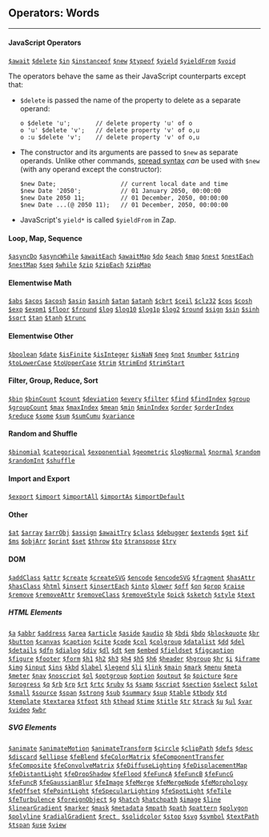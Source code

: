 ## Operators: Words

---

#### JavaScript Operators

[`$await`](https://developer.mozilla.org/en-US/docs/Web/JavaScript/Reference/Operators/await) [`$delete`](https://developer.mozilla.org/en-US/docs/Web/JavaScript/Reference/Operators/delete) [`$in`](https://developer.mozilla.org/en-US/docs/Web/JavaScript/Reference/Operators/in) [`$instanceof`](https://developer.mozilla.org/en-US/docs/Web/JavaScript/Reference/Operators/instanceof) [`$new`](https://developer.mozilla.org/en-US/docs/Web/JavaScript/Reference/Operators/new) [`$typeof`](https://developer.mozilla.org/en-US/docs/Web/JavaScript/Reference/Operators/typeof) [`$yield`](https://developer.mozilla.org/en-US/docs/Web/JavaScript/Reference/Operators/yield) [`$yieldFrom`](https://developer.mozilla.org/en-US/docs/Web/JavaScript/Reference/Operators/yield*) [`$void`](https://developer.mozilla.org/en-US/docs/Web/JavaScript/Reference/Operators/void)   

The operators behave the same as their JavaScript counterparts except that:

  * `$delete` is passed the name of the property to delete as a separate operand:

    ```
    o $delete 'u';       // delete property 'u' of o
    o 'u' $delete 'v';   // delete property 'v' of o,u
    o :u $delete 'v';    // delete property 'v' of o,u
    ```
  
  * The constructor and its arguments are passed to `$new` as separate operands. Unlike other commands, [spread syntax](?Spread) _can_ be used with `$new` (with any operand except the constructor):

    ```
    $new Date;                  // current local date and time
    $new Date '2050';           // 01 January 2050, 00:00:00
    $new Date 2050 11;          // 01 December, 2050, 00:00:00
    $new Date ...(@ 2050 11);   // 01 December, 2050, 00:00:00
    ```

  * JavaScript's `yield*` is called `$yieldFrom` in Zap.

#### Loop, Map, Sequence

[`$asyncDo`](?Generators#do-and-while) [`$asyncWhile`](?Generators#do-and-while) 
[`$awaitEach`](?Loops#async-loops) [`$awaitMap`](?Loops#async-loops)  [`$do`](?Generators#do-and-while) [`$each`](?Loops)  [`$map`](?Loops) [`$nest`](?Generators#nest) [`$nestEach`](?Loops#nested-loops) [`$nestMap`](?Loops#nested-loops) [`$seq`](?Generators#seq) [`$while`](?Generators#do-and-while) [`$zip`](?Generators#zip) [`$zipEach`](?Loops#zipped-loops) [`$zipMap`](?Loops#zipped-loops) 

#### Elementwise Math

[`$abs`](?Elementwise) [`$acos`](?Elementwise) [`$acosh`](?Elementwise) [`$asin`](?Elementwise) [`$asinh`](?Elementwise) [`$atan`](?Elementwise) [`$atanh`](?Elementwise) [`$cbrt`](?Elementwise) [`$ceil`](?Elementwise) [`$clz32`](?Elementwise) [`$cos`](?Elementwise) [`$cosh`](?Elementwise) [`$exp`](?Elementwise) [`$expm1`](?Elementwise) [`$floor`](?Elementwise) [`$fround`](?Elementwise) [`$log`](?Elementwise) [`$log10`](?Elementwise) [`$log1p`](?Elementwise)  [`$log2`](?Elementwise) [`$round`](?Elementwise) [`$sign`](?Elementwise) [`$sin`](?Elementwise) [`$sinh`](?Elementwise) [`$sqrt`](?Elementwise) [`$tan`](?Elementwise) [`$tanh`](?Elementwise) [`$trunc`](?Elementwise)

#### Elementwise Other

[`$boolean`](?Elementwise) [`$date`](?Elementwise) [`$isFinite`](?Elementwise) [`$isInteger`](?Elementwise) [`$isNaN`](?Elementwise) [`$neg`](?Elementwise) [`$not`](?Elementwise) [`$number`](?Elementwise) [`$string`](?Elementwise) [`$toLowerCase`](?Elementwise) [`$toUpperCase`](?Elementwise) [`$trim`](?Elementwise) [`$trimEnd`](?Elementwise) [`$trimStart`](?Elementwise)   

#### Filter, Group, Reduce, Sort

[`$bin`](?Order-and-Bin#bin)  [`$binCount`](?Order-and-Bin#bin) [`$count`](?Reduce#count) [`$deviation`](?Reduce#sum) [`$every`](?Reduce#every) [`$filter`](?Filter-and-Group#filter)  [`$find`](?Reduce#find) [`$findIndex`](?Reduce#find) [`$group`](?Filter-and-Group#group) [`$groupCount`](?Filter-and-Group#group) [`$max`](?Reduce#min) [`$maxIndex`](?Reduce#min) [`$mean`](?Reduce#sum) [`$min`](?Reduce#min) [`$minIndex`](?Reduce#min) [`$order`](?Order-and-Bin#order) [`$orderIndex`](?Order-and-Bin#order) [`$reduce`](?Reduce) [`$some`](?Reduce#every) [`$sum`](?Reduce#sum) [`$sumCumu`](?Reduce#sum-cumu) [`$variance`](?Reduce#sum)

#### Random and Shuffle
[`$binomial`](?Random-and-Shuffle#binomial) [`$categorical`](?Random-and-Shuffle#categorical) [`$exponential`](?Random-and-Shuffle#exponential) [`$geometric`](?Random-and-Shuffle#geometric) [`$logNormal`](?Random-and-Shuffle#log-normal) [`$normal`](?Random-and-Shuffle#normal) [`$random`](?Random-and-Shuffle#random) [`$randomInt`](?Random-and-Shuffle#random-int) [`$shuffle`](?Random-and-Shuffle#shuffle)

#### Import and Export
[`$export`](?Import-and-Export#export) [`$import`](?Import-and-Export#import) [`$importAll`](?Import-and-Export#import-all)  [`$importAs`](?Import-and-Export#import-as) [`$importDefault`](?Import-and-Export#import-default)

#### Other

[`$at`](?Get-Property#at) [`$array`](?Spread#array)  [`$arrObj`](?Tabular-Data#array-of-objects) [`$assign`](?Set-Property#copy-properties) [`$awaitTry`](?Errors) [`$class`](?Object-Oriented-Programming#extends-example) [`$debugger`](?Print-and-Debug#debugger) [`$extends`](?Object-Oriented-Programming#extends-example) [`$get`](?Get-Property#get) [`$if`](?Conditional) [`$ms`](?Print-and-Debug#ms) [`$objArr`](?Tabular-Data#object-of-arrays) [`$print`](?Print-and-Debug#print) [`$set`](?Set-Property#set) [`$throw`](?Errors) [`$to`](?Set-Property#to) [`$transpose`](?Tabular-Data#transpose) [`$try`](?Errors)

#### DOM

[`$addClass`](?DOM#add-class) [`$attr`](?DOM#attr) [`$create`](?DOM#create) [`$createSVG`](?DOM#create) [`$encode`](?DOM#encode) [`$encodeSVG`](?DOM#encode) [`$fragment`](?DOM#fragment) [`$hasAttr`](?DOM#has-attr) [`$hasClass`](?DOM#has-attr) [`$html`](?DOM#html) [`$insert`](?DOM#insert) [`$insertEach`](?DOM#insert-each) [`$into`](?DOM#into) [`$lower`](?DOM#lower) [`$off`](?DOM#on) [`$on`](?DOM#on) [`$prop`](?DOM#attr) [`$raise`](?DOM#lower) [`$remove`](?DOM#remove) [`$removeAttr`](?DOM#remove-attr) [`$removeClass`](?DOM#add-class) [`$removeStyle`](?DOM#remove-attr)  [`$pick`](?DOM#pick) [`$sketch`](?DOM#sketch) [`$style`](?DOM#attr) [`$text`](?DOM#html)

##### HTML Elements

[`$a`](?DOM#create-convenience) [`$abbr`](?DOM#create-convenience) [`$address`](?DOM#create-convenience) [`$area`](?DOM#create-convenience) [`$article`](?DOM#create-convenience) [`$aside`](?DOM#create-convenience) [`$audio`](?DOM#create-convenience) [`$b`](?DOM#create-convenience) [`$bdi`](?DOM#create-convenience) [`$bdo`](?DOM#create-convenience) [`$blockquote`](?DOM#create-convenience) [`$br`](?DOM#create-convenience) [`$button`](?DOM#create-convenience) [`$canvas`](?DOM#create-convenience) [`$caption`](?DOM#create-convenience) [`$cite`](?DOM#create-convenience) [`$code`](?DOM#create-convenience) [`$col`](?DOM#create-convenience) [`$colgroup`](?DOM#create-convenience) [`$datalist`](?DOM#create-convenience) [`$dd`](?DOM#create-convenience) [`$del`](?DOM#create-convenience) [`$details`](?DOM#create-convenience) [`$dfn`](?DOM#create-convenience) [`$dialog`](?DOM#create-convenience) [`$div`](?DOM#create-convenience) [`$dl`](?DOM#create-convenience) [`$dt`](?DOM#create-convenience) [`$em`](?DOM#create-convenience) [`$embed`](?DOM#create-convenience) [`$fieldset`](?DOM#create-convenience) [`$figcaption`](?DOM#create-convenience) [`$figure`](?DOM#create-convenience) [`$footer`](?DOM#create-convenience) [`$form`](?DOM#create-convenience) [`$h1`](?DOM#create-convenience) [`$h2`](?DOM#create-convenience) [`$h3`](?DOM#create-convenience) [`$h4`](?DOM#create-convenience) [`$h5`](?DOM#create-convenience) [`$h6`](?DOM#create-convenience) [`$header`](?DOM#create-convenience) [`$hgroup`](?DOM#create-convenience) [`$hr`](?DOM#create-convenience) [`$i`](?DOM#create-convenience) [`$iframe`](?DOM#create-convenience) [`$img`](?DOM#create-convenience) [`$input`](?DOM#create-convenience) [`$ins`](?DOM#create-convenience) [`$kbd`](?DOM#create-convenience) [`$label`](?DOM#create-convenience) [`$legend`](?DOM#create-convenience) [`$li`](?DOM#create-convenience) [`$link`](?DOM#create-convenience) [`$main`](?DOM#create-convenience) [`$mark`](?DOM#create-convenience) [`$menu`](?DOM#create-convenience) [`$meta`](?DOM#create-convenience) [`$meter`](?DOM#create-convenience) [`$nav`](?DOM#create-convenience) [`$noscript`](?DOM#create-convenience) [`$ol`](?DOM#create-convenience) [`$optgroup`](?DOM#create-convenience) [`$option`](?DOM#create-convenience) [`$output`](?DOM#create-convenience) [`$p`](?DOM#create-convenience) [`$picture`](?DOM#create-convenience) [`$pre`](?DOM#create-convenience) [`$progress`](?DOM#create-convenience) [`$q`](?DOM#create-convenience) [`$rb`](?DOM#create-convenience) [`$rp`](?DOM#create-convenience) [`$rt`](?DOM#create-convenience) [`$rtc`](?DOM#create-convenience) [`$ruby`](?DOM#create-convenience) [`$s`](?DOM#create-convenience) [`$samp`](?DOM#create-convenience) [`$script`](?DOM#create-convenience) [`$section`](?DOM#create-convenience) [`$select`](?DOM#create-convenience) [`$slot`](?DOM#create-convenience) [`$small`](?DOM#create-convenience) [`$source`](?DOM#create-convenience) [`$span`](?DOM#create-convenience) [`$strong`](?DOM#create-convenience) [`$sub`](?DOM#create-convenience) [`$summary`](?DOM#create-convenience) [`$sup`](?DOM#create-convenience) [`$table`](?DOM#create-convenience) [`$tbody`](?DOM#create-convenience) [`$td`](?DOM#create-convenience) [`$template`](?DOM#create-convenience) [`$textarea`](?DOM#create-convenience) [`$tfoot`](?DOM#create-convenience) [`$th`](?DOM#create-convenience) [`$thead`](?DOM#create-convenience) [`$time`](?DOM#create-convenience) [`$title`](?DOM#create-convenience) [`$tr`](?DOM#create-convenience) [`$track`](?DOM#create-convenience) [`$u`](?DOM#create-convenience) [`$ul`](?DOM#create-convenience) [`$var`](?DOM#create-convenience) [`$video`](?DOM#create-convenience) [`$wbr`](?DOM#create-convenience)

##### SVG Elements

[`$animate`](?DOM#create-convenience) [`$animateMotion`](?DOM#create-convenience) [`$animateTransform`](?DOM#create-convenience) [`$circle`](?DOM#create-convenience) [`$clipPath`](?DOM#create-convenience) [`$defs`](?DOM#create-convenience) [`$desc`](?DOM#create-convenience) [`$discard`](?DOM#create-convenience) [`$ellipse`](?DOM#create-convenience) [`$feBlend`](?DOM#create-convenience) [`$feColorMatrix`](?DOM#create-convenience) [`$feComponentTransfer`](?DOM#create-convenience) [`$feComposite`](?DOM#create-convenience) [`$feConvolveMatrix`](?DOM#create-convenience) [`$feDiffuseLighting`](?DOM#create-convenience) [`$feDisplacementMap`](?DOM#create-convenience) [`$feDistantLight`](?DOM#create-convenience) [`$feDropShadow`](?DOM#create-convenience) [`$feFlood`](?DOM#create-convenience) [`$feFuncA`](?DOM#create-convenience) [`$feFuncB`](?DOM#create-convenience) [`$feFuncG`](?DOM#create-convenience) [`$feFuncR`](?DOM#create-convenience) [`$feGaussianBlur`](?DOM#create-convenience) [`$feImage`](?DOM#create-convenience) [`$feMerge`](?DOM#create-convenience) [`$feMergeNode`](?DOM#create-convenience) [`$feMorphology`](?DOM#create-convenience) [`$feOffset`](?DOM#create-convenience) [`$fePointLight`](?DOM#create-convenience) [`$feSpecularLighting`](?DOM#create-convenience) [`$feSpotLight`](?DOM#create-convenience) [`$feTile`](?DOM#create-convenience) [`$feTurbulence`](?DOM#create-convenience) [`$foreignObject`](?DOM#create-convenience) [`$g`](?DOM#create-convenience) [`$hatch`](?DOM#create-convenience) [`$hatchpath`](?DOM#create-convenience) [`$image`](?DOM#create-convenience) [`$line`](?DOM#create-convenience) [`$linearGradient`](?DOM#create-convenience) [`$marker`](?DOM#create-convenience) [`$mask`](?DOM#create-convenience) [`$metadata`](?DOM#create-convenience) [`$mpath`](?DOM#create-convenience) [`$path`](?DOM#create-convenience) [`$pattern`](?DOM#create-convenience) [`$polygon`](?DOM#create-convenience) [`$polyline`](?DOM#create-convenience) [`$radialGradient`](?DOM#create-convenience) [`$rect `](?DOM#create-convenience) [`$solidcolor`](?DOM#create-convenience) [`$stop`](?DOM#create-convenience) [`$svg`](?DOM#create-convenience) [`$symbol`](?DOM#create-convenience) [`$textPath`](?DOM#create-convenience) [`$tspan`](?DOM#create-convenience) [`$use`](?DOM#create-convenience) [`$view`](?DOM#create-convenience)
